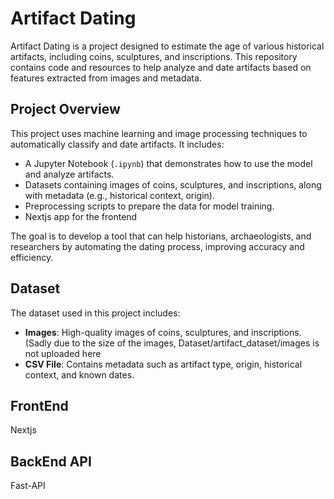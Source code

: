 # Artifact Dating

Artifact Dating is a project designed to estimate the age of various historical artifacts, including coins, sculptures, and inscriptions. This repository contains code and resources to help analyze and date artifacts based on features extracted from images and metadata.

## Project Overview

This project uses machine learning and image processing techniques to automatically classify and date artifacts. It includes:
- A Jupyter Notebook (`.ipynb`) that demonstrates how to use the model and analyze artifacts.
- Datasets containing images of coins, sculptures, and inscriptions, along with metadata (e.g., historical context, origin).
- Preprocessing scripts to prepare the data for model training.
- Nextjs app for the frontend

The goal is to develop a tool that can help historians, archaeologists, and researchers by automating the dating process, improving accuracy and efficiency.

## Dataset

The dataset used in this project includes:
- **Images**: High-quality images of coins, sculptures, and inscriptions.(Sadly due to the size of the images, Dataset/artifact_dataset/images is not uploaded here
- **CSV File**: Contains metadata such as artifact type, origin, historical context, and known dates.


## FrontEnd

Nextjs

## BackEnd API

Fast-API




